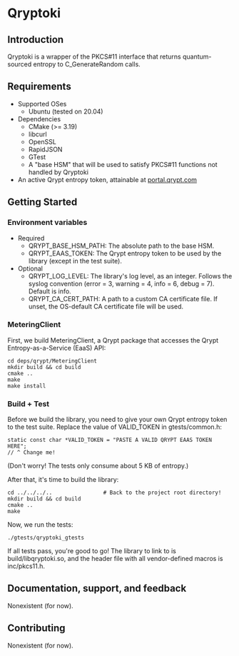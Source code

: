 # Qryptoki

## Introduction

Qryptoki is a wrapper of the PKCS#11 interface that returns quantum-sourced entropy to C_GenerateRandom calls.

## Requirements
  * Supported OSes
    * Ubuntu (tested on 20.04)
  * Dependencies
    * CMake (>= 3.19)
    * libcurl
    * OpenSSL
    * RapidJSON
    * GTest
    * A "base HSM" that will be used to satisfy PKCS#11 functions not handled by Qryptoki
  * An active Qrypt entropy token, attainable at [portal.qrypt.com](https://portal.qrypt.com)

## Getting Started

### Environment variables
  * Required
    * QRYPT_BASE_HSM_PATH: The absolute path to the base HSM.
    * QRYPT_EAAS_TOKEN: The Qrypt entropy token to be used by the library (except in the test suite).
  * Optional
    * QRYPT_LOG_LEVEL: The library's log level, as an integer. Follows the syslog convention (error = 3, warning = 4, info = 6, debug = 7). Default is info.
    * QRYPT_CA_CERT_PATH: A path to a custom CA certificate file. If unset, the OS-default CA certificate file will be used.

### MeteringClient
First, we build MeteringClient, a Qrypt package that accesses the Qrypt Entropy-as-a-Service (EaaS) API:

```
cd deps/qrypt/MeteringClient
mkdir build && cd build
cmake ..
make
make install
```

### Build + Test
Before we build the library, you need to give your own Qrypt entropy token to the test suite. Replace the value of VALID_TOKEN in gtests/common.h:

```
static const char *VALID_TOKEN = "PASTE A VALID QRYPT EAAS TOKEN HERE";
// ^ Change me!
```

(Don't worry! The tests only consume about 5 KB of entropy.)

After that, it's time to build the library:

```
cd ../../../..                # Back to the project root directory!
mkdir build && cd build
cmake ..
make
```

Now, we run the tests:
```
./gtests/qryptoki_gtests
```

If all tests pass, you're good to go! The library to link to is build/libqryptoki.so, and the header file with all vendor-defined macros is inc/pkcs11.h.

## Documentation, support, and feedback

Nonexistent (for now).

## Contributing

Nonexistent (for now).
